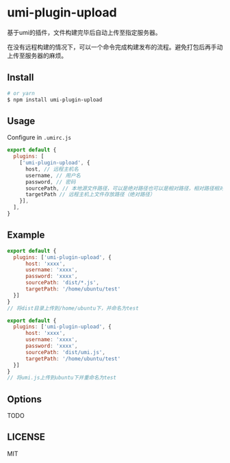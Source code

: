 # umi-plugin-upload
基于umi的插件，文件构建完毕后自动上传至指定服务器。

在没有远程构建的情况下，可以一个命令完成构建发布的流程。避免打包后再手动上传至服务器的麻烦。

## Install

```bash
# or yarn
$ npm install umi-plugin-upload
```



## Usage

Configure in `.umirc.js`

```js
export default {
  plugins: [
    ['umi-plugin-upload', {
      host, // 远程主机名
      username, // 用户名
      password, // 密码
      sourcePath, // 本地源文件路径，可以是绝对路径也可以是相对路径，相对路径相对的是配置文件所在目录
      targetPath // 远程主机上文件存放路径（绝对路径）
    }],
  ],
}
```

## Example

```js
export default {
  plugins: ['umi-plugin-upload', {
      host: 'xxxx',
      username: 'xxxx',
      password: 'xxxx',
      sourcePath: 'dist/*.js',
      targetPath: '/home/ubuntu/test'
  }]
}
// 将dist目录上传到/home/ubuntu下，并命名为test
```

```js
export default {
  plugins: ['umi-plugin-upload', {
      host: 'xxxx',
      username: 'xxxx',
      password: 'xxxx',
      sourcePath: 'dist/umi.js',
      targetPath: '/home/ubuntu/test'
  }]
}
// 将umi.js上传到ubuntu下并重命名为test
```
## Options

TODO

## LICENSE

MIT
